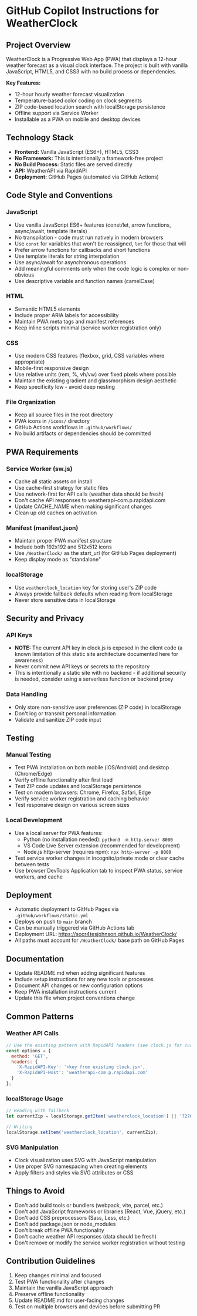 # GitHub Copilot Instructions for WeatherClock

## Project Overview

WeatherClock is a Progressive Web App (PWA) that displays a 12-hour weather forecast as a visual clock interface. The project is built with vanilla JavaScript, HTML5, and CSS3 with no build process or dependencies.

**Key Features:**
- 12-hour hourly weather forecast visualization
- Temperature-based color coding on clock segments
- ZIP code-based location search with localStorage persistence
- Offline support via Service Worker
- Installable as a PWA on mobile and desktop devices

## Technology Stack

- **Frontend:** Vanilla JavaScript (ES6+), HTML5, CSS3
- **No Framework:** This is intentionally a framework-free project
- **No Build Process:** Static files are served directly
- **API:** WeatherAPI via RapidAPI
- **Deployment:** GitHub Pages (automated via GitHub Actions)

## Code Style and Conventions

### JavaScript
- Use vanilla JavaScript ES6+ features (const/let, arrow functions, async/await, template literals)
- No transpilation - code must run natively in modern browsers
- Use `const` for variables that won't be reassigned, `let` for those that will
- Prefer arrow functions for callbacks and short functions
- Use template literals for string interpolation
- Use async/await for asynchronous operations
- Add meaningful comments only when the code logic is complex or non-obvious
- Use descriptive variable and function names (camelCase)

### HTML
- Semantic HTML5 elements
- Include proper ARIA labels for accessibility
- Maintain PWA meta tags and manifest references
- Keep inline scripts minimal (service worker registration only)

### CSS
- Use modern CSS features (flexbox, grid, CSS variables where appropriate)
- Mobile-first responsive design
- Use relative units (rem, %, vh/vw) over fixed pixels where possible
- Maintain the existing gradient and glassmorphism design aesthetic
- Keep specificity low - avoid deep nesting

### File Organization
- Keep all source files in the root directory
- PWA icons in `/icons/` directory
- GitHub Actions workflows in `.github/workflows/`
- No build artifacts or dependencies should be committed

## PWA Requirements

### Service Worker (sw.js)
- Cache all static assets on install
- Use cache-first strategy for static files
- Use network-first for API calls (weather data should be fresh)
- Don't cache API responses to weatherapi-com.p.rapidapi.com
- Update CACHE_NAME when making significant changes
- Clean up old caches on activation

### Manifest (manifest.json)
- Maintain proper PWA manifest structure
- Include both 192x192 and 512x512 icons
- Use `/WeatherClock/` as the start_url (for GitHub Pages deployment)
- Keep display mode as "standalone"

### localStorage
- Use `weatherclock_location` key for storing user's ZIP code
- Always provide fallback defaults when reading from localStorage
- Never store sensitive data in localStorage

## Security and Privacy

### API Keys
- **NOTE:** The current API key in clock.js is exposed in the client code (a known limitation of this static site architecture documented here for awareness)
- Never commit new API keys or secrets to the repository
- This is intentionally a static site with no backend - if additional security is needed, consider using a serverless function or backend proxy

### Data Handling
- Only store non-sensitive user preferences (ZIP code) in localStorage
- Don't log or transmit personal information
- Validate and sanitize ZIP code input

## Testing

### Manual Testing
- Test PWA installation on both mobile (iOS/Android) and desktop (Chrome/Edge)
- Verify offline functionality after first load
- Test ZIP code updates and localStorage persistence
- Test on modern browsers: Chrome, Firefox, Safari, Edge
- Verify service worker registration and caching behavior
- Test responsive design on various screen sizes

### Local Development
- Use a local server for PWA features:
  - Python (no installation needed): `python3 -m http.server 8000`
  - VS Code Live Server extension (recommended for development)
  - Node.js http-server (requires npm): `npx http-server -p 8000`
- Test service worker changes in incognito/private mode or clear cache between tests
- Use browser DevTools Application tab to inspect PWA status, service workers, and cache

## Deployment

- Automatic deployment to GitHub Pages via `.github/workflows/static.yml`
- Deploys on push to `main` branch
- Can be manually triggered via GitHub Actions tab
- Deployment URL: https://socr4tesjohnson.github.io/WeatherClock/
- All paths must account for `/WeatherClock/` base path on GitHub Pages

## Documentation

- Update README.md when adding significant features
- Include setup instructions for any new tools or processes
- Document API changes or new configuration options
- Keep PWA installation instructions current
- Update this file when project conventions change

## Common Patterns

### Weather API Calls
```javascript
// Use the existing pattern with RapidAPI headers (see clock.js for current implementation)
const options = {
  method: 'GET',
  headers: {
    'X-RapidAPI-Key': '<key from existing clock.js>',
    'X-RapidAPI-Host': 'weatherapi-com.p.rapidapi.com'
  }
};
```

### localStorage Usage
```javascript
// Reading with fallback
let currentZip = localStorage.getItem('weatherclock_location') || '72704';

// Writing
localStorage.setItem('weatherclock_location', currentZip);
```

### SVG Manipulation
- Clock visualization uses SVG with JavaScript manipulation
- Use proper SVG namespacing when creating elements
- Apply filters and styles via SVG attributes or CSS

## Things to Avoid

- Don't add build tools or bundlers (webpack, vite, parcel, etc.)
- Don't add JavaScript frameworks or libraries (React, Vue, jQuery, etc.)
- Don't add CSS preprocessors (Sass, Less, etc.)
- Don't add package.json or node_modules
- Don't break offline PWA functionality
- Don't cache weather API responses (data should be fresh)
- Don't remove or modify the service worker registration without testing

## Contribution Guidelines

1. Keep changes minimal and focused
2. Test PWA functionality after changes
3. Maintain the vanilla JavaScript approach
4. Preserve offline functionality
5. Update README.md for user-facing changes
6. Test on multiple browsers and devices before submitting PR
